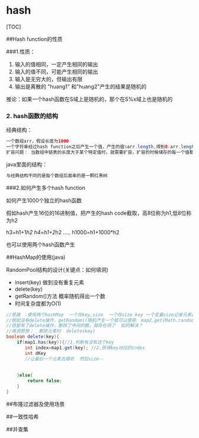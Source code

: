 # hash

[TOC]

##Hash function的性质

###1.性质：

1. 输入的值相同，一定产生相同的输出
2. 输入的值不同，可能产生相同的输出
3. 输入是无穷大的，但输出有限 
4. 输出是离散的    "huang1" 和"huang2"产生的结果是随机的

推论：如果一个hash函数在S域上是随机的，那个在S%x域上也是随机的

### 2. hash函数的结构

经典结构： 

```java
一个数组arr，假设长度为1000
一个字符串经过hash function之后产生一个值，产生的值%arr.length,得到0-arr.length中的一个值，放入数组中 数组后面串链表 如果计算出相同的值，放入链表中
扩容问题： 当数组中链表的长度大于某个特定值时，就需要扩容，扩容的时候储存的每一个值都需要重新计算
```



java里面的结构：

```java
与经典结构不同的是每个数组后面串的是一颗红黑树
```



###2.如何产生多个hash function

如何产生1000个独立的hash函数

假如hash产生16位的16进制值，把产生的hash code截取，高8位称为h1,低8位称为h2

h3=h1+1*h2    h4=h1+2*h2    .....  h1000=h1+1000*h2

也可以使用两个hash函数产生

##HashMap的使用(java)

RandomPool结构的设计(关键点：如何填洞)

* insert(key) 做到没有重复元素
* delete(key)
* getRandom()方法 概率随机得出一个数
* 时间复杂度都为O(1)

```java
//思路 ：使用两个hashMap  一个存key,size  一个存size key 一个变量size记录元素数
//假如没有delete操作，getRandom()随机产生一个就可以使用  map2.get(Math.random()*size)   
//但是有了delete操作，删除了中间的数，就存在洞了  如何解决？
//填洞思想：  删除元素时  delete(key)   
boolean delete(key){
    if(map1.has(key)){//1.判断有没有这个key
       int index=map1.get(key); //2.获得key对应的index
       int dKey
       //让最后一个元素去填坑  然后size-- 
        
       
    }else{
        return false;
    }
}
```





##布隆过滤器及使用场景

##一致性哈希

##并查集